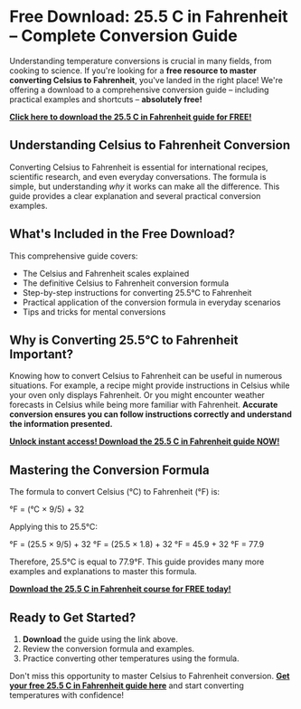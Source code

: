 # Free Download: 25.5 C in Fahrenheit – Complete Conversion Guide

Understanding temperature conversions is crucial in many fields, from cooking to science. If you're looking for a **free resource to master converting Celsius to Fahrenheit**, you've landed in the right place! We're offering a download to a comprehensive conversion guide – including practical examples and shortcuts – **absolutely free!**

[**Click here to download the 25.5 C in Fahrenheit guide for FREE!**](https://udemywork.com/25-5-c-in-fahrenheit)

## Understanding Celsius to Fahrenheit Conversion

Converting Celsius to Fahrenheit is essential for international recipes, scientific research, and even everyday conversations. The formula is simple, but understanding *why* it works can make all the difference. This guide provides a clear explanation and several practical conversion examples.

## What's Included in the Free Download?

This comprehensive guide covers:

*   The Celsius and Fahrenheit scales explained
*   The definitive Celsius to Fahrenheit conversion formula
*   Step-by-step instructions for converting 25.5°C to Fahrenheit
*   Practical application of the conversion formula in everyday scenarios
*   Tips and tricks for mental conversions

## Why is Converting 25.5°C to Fahrenheit Important?

Knowing how to convert Celsius to Fahrenheit can be useful in numerous situations. For example, a recipe might provide instructions in Celsius while your oven only displays Fahrenheit. Or you might encounter weather forecasts in Celsius while being more familiar with Fahrenheit. **Accurate conversion ensures you can follow instructions correctly and understand the information presented.**

[**Unlock instant access! Download the 25.5 C in Fahrenheit guide NOW!**](https://udemywork.com/25-5-c-in-fahrenheit)

## Mastering the Conversion Formula

The formula to convert Celsius (°C) to Fahrenheit (°F) is:

°F = (°C × 9/5) + 32

Applying this to 25.5°C:

°F = (25.5 × 9/5) + 32
°F = (25.5 × 1.8) + 32
°F = 45.9 + 32
°F = 77.9

Therefore, 25.5°C is equal to 77.9°F. This guide provides many more examples and explanations to master this formula.

[**Download the 25.5 C in Fahrenheit course for FREE today!**](https://udemywork.com/25-5-c-in-fahrenheit)

## Ready to Get Started?

1.  **Download** the guide using the link above.
2.  Review the conversion formula and examples.
3.  Practice converting other temperatures using the formula.

Don't miss this opportunity to master Celsius to Fahrenheit conversion. **[Get your free 25.5 C in Fahrenheit guide here](https://udemywork.com/25-5-c-in-fahrenheit)** and start converting temperatures with confidence!
